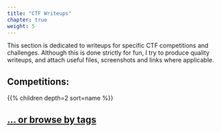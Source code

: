 ```yaml
---
title: "CTF Writeups"
chapter: true
weight: 5
---
```


This section is dedicated to writeups for specific CTF competitions and challenges.
Although this is done strictly for fun, I try to produce quality writeups, and attach useful files, screenshots and links where applicable.


## Competitions:

{{% children depth=2 sort=name %}}

## [... or browse by tags](/tags)
